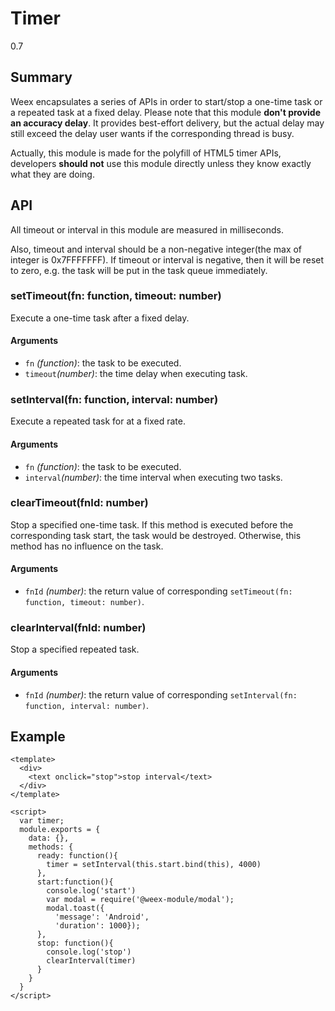 # Timer
<span class="weex-version">0.7</span>


## Summary

Weex encapsulates a series of APIs in order to start/stop a one-time task or a repeated task at a fixed delay. Please note that this module **don't provide an accuracy delay**. It provides best-effort delivery, but the actual delay may still exceed the delay user wants if the corresponding thread is busy.

Actually, this module is made for the polyfill of HTML5 timer APIs, developers **should not** use this module directly unless they know exactly what they are doing.

## API
All timeout or interval in this module are measured in milliseconds.

Also, timeout and interval should be a non-negative integer(the max of integer is 0x7FFFFFFF). If timeout or interval is negative, then it will be reset to zero, e.g. the task will be put in the task queue immediately.

### setTimeout(fn: function, timeout: number)
Execute a one-time task after a fixed delay.
#### Arguments
* `fn` *(function)*: the task to be executed.
* `timeout`*(number)*: the time delay when executing task.

### setInterval(fn: function, interval: number)
Execute a repeated task for at a fixed rate.
#### Arguments
* `fn` *(function)*: the task to be executed.
* `interval`*(number)*: the time interval when executing two tasks.

### clearTimeout(fnId: number)
Stop a specified one-time task. If this method is executed before the corresponding task start, the task would be destroyed. Otherwise, this method has no influence on the task.
#### Arguments
* `fnId` *(number)*: the return value of corresponding `setTimeout(fn: function, timeout: number)`.

### clearInterval(fnId: number)
Stop a specified repeated task.
#### Arguments
* `fnId` *(number)*: the return value of corresponding `setInterval(fn: function, interval: number)`.

## Example
	<template>
	  <div>
	    <text onclick="stop">stop interval</text>
	  </div>
	</template>
	
	<script>
	  var timer;
	  module.exports = {
	    data: {},
	    methods: {
	      ready: function(){
	        timer = setInterval(this.start.bind(this), 4000)
	      },
	      start:function(){
	        console.log('start')
	        var modal = require('@weex-module/modal');
	        modal.toast({
	          'message': 'Android',
	          'duration': 1000});
	      },
	      stop: function(){
	        console.log('stop')
	        clearInterval(timer)
	      }
	    }
	  }
	</script>